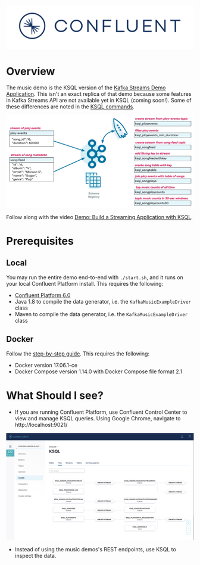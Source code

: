 ![image](../images/confluent-logo-300-2.png)

# Overview

The music demo is the KSQL version of the [Kafka Streams Demo Application](https://docs.confluent.io/current/streams/kafka-streams-examples/docs/index.html?utm_source=github&utm_medium=demo&utm_campaign=ch.examples_type.community_content.music).
This isn't an exact replica of that demo because some features in Kafka Streams API are not available yet in KSQL (coming soon!).
Some of these differences are noted in the [KSQL commands](ksql.commands).

![image](images/ksql-music-demo-overview.jpg)

Follow along with the video [Demo: Build a Streaming Application with KSQL](https://www.youtube.com/watch?v=ExEWJVjj-RA).

# Prerequisites

## Local

You may run the entire demo end-to-end with `./start.sh`, and it runs on your local Confluent Platform install.  This requires the following:

* [Confluent Platform 6.0](https://www.confluent.io/download/?utm_source=github&utm_medium=demo&utm_campaign=ch.examples_type.community_content.music)
* Java 1.8 to compile the data generator, i.e. the `KafkaMusicExampleDriver` class
* Maven to compile the data generator, i.e. the `KafkaMusicExampleDriver` class

## Docker

Follow the [step-by-step guide](live-coding-ksql-music.adoc). This requires the following:

* Docker version 17.06.1-ce
* Docker Compose version 1.14.0 with Docker Compose file format 2.1

# What Should I see?

* If you are running Confluent Platform, use Confluent Control Center to view and manage KSQL queries.  Using Google Chrome, navigate to http://localhost:9021/

![image](images/ksql-flow.png)

* Instead of using the music demos's REST endpoints, use KSQL to inspect the data.
